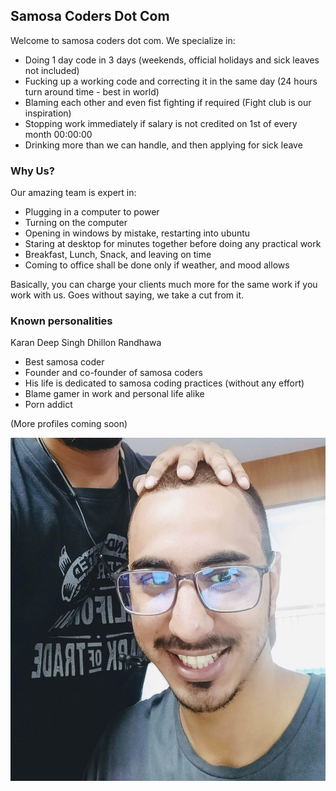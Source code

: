## Samosa Coders Dot Com

Welcome to samosa coders dot com. We specialize in:
- Doing 1 day code in 3 days (weekends, official holidays and sick leaves not included)
- Fucking up a working code and correcting it in the same day (24 hours turn around time - best in world)
- Blaming each other and even fist fighting if required (Fight club is our inspiration)
- Stopping work immediately if salary is not credited on 1st of every month 00:00:00
- Drinking more than we can handle, and then applying for sick leave

### Why Us?

Our amazing team is expert in:
- Plugging in a computer to power
- Turning on the computer
- Opening in windows by mistake, restarting into ubuntu
- Staring at desktop for minutes together before doing any practical work
- Breakfast, Lunch, Snack, and leaving on time
- Coming to office shall be done only if weather, and mood allows

Basically, you can charge your clients much more for the same work if you work with us. Goes without saying, we take a cut from it.

### Known personalities

Karan Deep Singh Dhillon Randhawa
- Best samosa coder
- Founder and co-founder of samosa coders
- His life is dedicated to samosa coding practices (without any effort)
- Blame gamer in work and personal life alike
- Porn addict

(More profiles coming soon)

![alt text][logo]

[logo]: https://github.com/viaagra/samosa_coders/blob/master/photo_2019-09-26_16-16-11.jpg "Logo Title Text 2"

